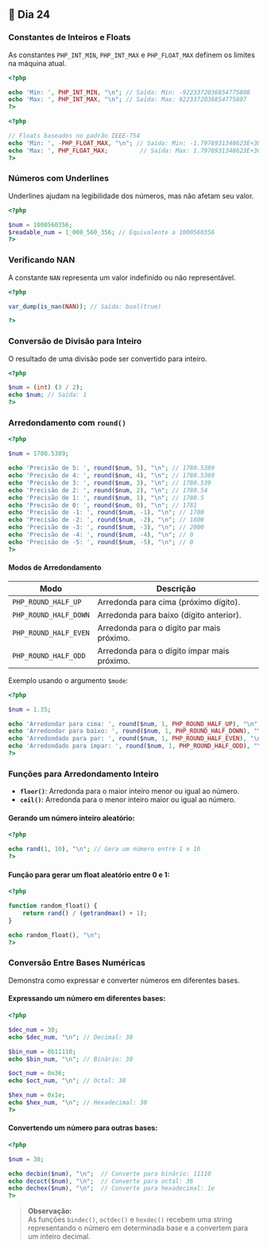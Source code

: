 ## 📌 Dia 24

### **Constantes de Inteiros e Floats**

As constantes `PHP_INT_MIN`, `PHP_INT_MAX` e `PHP_FLOAT_MAX` definem os limites na máquina atual.

```php
<?php

echo 'Min: ', PHP_INT_MIN, "\n"; // Saída: Min: -9223372036854775808
echo 'Max: ', PHP_INT_MAX, "\n"; // Saída: Max: 9223372036854775807
?>
```

```php
<?php

// Floats baseados no padrão IEEE-754
echo 'Min: ', -PHP_FLOAT_MAX, "\n"; // Saída: Min: -1.7976931348623E+308
echo 'Max: ', PHP_FLOAT_MAX;         // Saída: Max: 1.7976931348623E+308
?>
```

### **Números com Underlines**

Underlines ajudam na legibilidade dos números, mas não afetam seu valor.

```php
<?php

$num = 1000560356;
$readable_num = 1_000_560_356; // Equivalente a 1000560356
?>
```

### **Verificando NAN**

A constante `NAN` representa um valor indefinido ou não representável.

```php
<?php

var_dump(is_nan(NAN)); // Saída: bool(true)

?>
```

### **Conversão de Divisão para Inteiro**

O resultado de uma divisão pode ser convertido para inteiro.

```php
<?php

$num = (int) (3 / 2);
echo $num; // Saída: 1
?>
```

### **Arredondamento com `round()`**

```php
<?php

$num = 1780.5389;

echo 'Precisão de 5: ', round($num, 5), "\n"; // 1780.5389
echo 'Precisão de 4: ', round($num, 4), "\n"; // 1780.5389
echo 'Precisão de 3: ', round($num, 3), "\n"; // 1780.539
echo 'Precisão de 2: ', round($num, 2), "\n"; // 1780.54
echo 'Precisão de 1: ', round($num, 1), "\n"; // 1780.5
echo 'Precisão de 0: ', round($num, 0), "\n"; // 1781
echo 'Precisão de -1: ', round($num, -1), "\n"; // 1780
echo 'Precisão de -2: ', round($num, -2), "\n"; // 1800
echo 'Precisão de -3: ', round($num, -3), "\n"; // 2000
echo 'Precisão de -4: ', round($num, -4), "\n"; // 0
echo 'Precisão de -5: ', round($num, -5), "\n"; // 0
?>
```

#### **Modos de Arredondamento**

| Modo                  | Descrição                                   |
| --------------------- | ------------------------------------------- |
| `PHP_ROUND_HALF_UP`   | Arredonda para cima (próximo dígito).       |
| `PHP_ROUND_HALF_DOWN` | Arredonda para baixo (dígito anterior).     |
| `PHP_ROUND_HALF_EVEN` | Arredonda para o dígito par mais próximo.   |
| `PHP_ROUND_HALF_ODD`  | Arredonda para o dígito ímpar mais próximo. |

Exemplo usando o argumento `$mode`:

```php
<?php

$num = 1.35;

echo 'Arredondar para cima: ', round($num, 1, PHP_ROUND_HALF_UP), "\n";    // 1.4
echo 'Arredondar para baixo: ', round($num, 1, PHP_ROUND_HALF_DOWN), "\n"; // 1.3
echo 'Arredondado para par: ', round($num, 1, PHP_ROUND_HALF_EVEN), "\n";  // 1.4
echo 'Arredondado para ímpar: ', round($num, 1, PHP_ROUND_HALF_ODD), "\n"; // 1.3
?>
```

### **Funções para Arredondamento Inteiro**

- **`floor()`**: Arredonda para o maior inteiro menor ou igual ao número.
- **`ceil()`**: Arredonda para o menor inteiro maior ou igual ao número.

#### Gerando um número inteiro aleatório:

```php
<?php

echo rand(1, 10), "\n"; // Gera um número entre 1 e 10
?>
```

#### Função para gerar um float aleatório entre 0 e 1:

```php
<?php

function random_float() {
    return rand() / (getrandmax() + 1);
}

echo random_float(), "\n";
?>
```

### **Conversão Entre Bases Numéricas**

Demonstra como expressar e converter números em diferentes bases.

#### Expressando um número em diferentes bases:

```php
<?php

$dec_num = 30;
echo $dec_num, "\n"; // Decimal: 30

$bin_num = 0b11110;
echo $bin_num, "\n"; // Binário: 30

$oct_num = 0o36;
echo $oct_num, "\n"; // Octal: 30

$hex_num = 0x1e;
echo $hex_num, "\n"; // Hexadecimal: 30
?>
```

#### Convertendo um número para outras bases:

```php
<?php

$num = 30;

echo decbin($num), "\n";  // Converte para binário: 11110
echo decoct($num), "\n";  // Converte para octal: 36
echo dechex($num), "\n";  // Converte para hexadecimal: 1e
?>
```

> **Observação:**  
> As funções `bindec()`, `octdec()` e `hexdec()` recebem uma string representando o número em determinada base e a convertem para um inteiro decimal.
